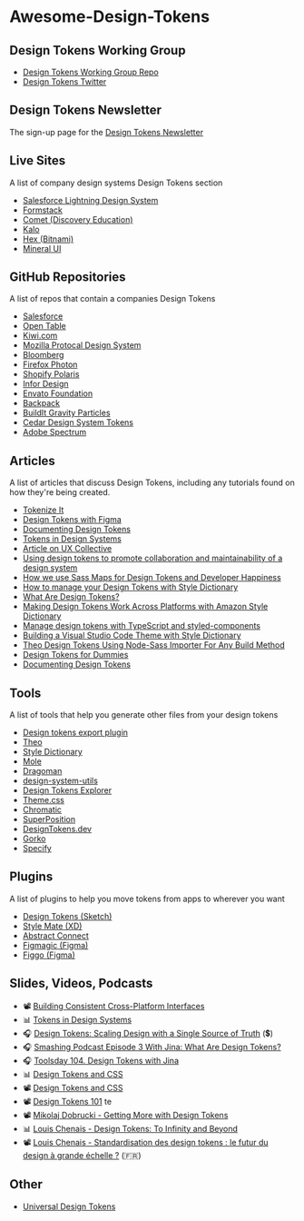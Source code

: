 # Awesome-Design-Tokens

## Design Tokens Working Group

- [Design Tokens Working Group Repo](https://github.com/design-tokens/working-group)
- [Design Tokens Twitter](https://www.twitter.com/DesignTokens)

## Design Tokens Newsletter

The sign-up page for the [Design Tokens Newsletter](https://designtokens.curated.co)

## Live Sites

A list of company design systems Design Tokens section

- [Salesforce Lightning Design System](https://www.lightningdesignsystem.com/design-tokens/)
- [Formstack](https://www.formstack.com/brand/design-system/variables-colors)
- [Comet (Discovery Education)](https://comet.discoveryeducation.com/visual-language/tokens.html)
- [Kalo](https://kalo.design/foundations/design-tokens/)
- [Hex (Bitnami)](https://design.bitnami.com/category/Design-Tokens/)
- [Mineral UI](https://mineral-ui.netlify.com/tokens)

## GitHub Repositories

A list of repos that contain a companies Design Tokens

- [Salesforce](https://github.com/salesforce-ux/design-system/tree/master/design-tokens)
- [Open Table](https://github.com/opentable/design-tokens)
- [Kiwi.com](https://github.com/kiwicom/orbit-design-tokens)
- [Mozilla Protocal Design System](https://github.com/mozilla/protocol)
- [Bloomberg](https://github.com/bloombergbna?utf8=✓&q=fishtank&type=&language=)
- [Firefox Photon](https://github.com/FirefoxUX/design-tokens)
- [Shopify Polaris](https://github.com/Shopify/polaris-tokens)
- [Infor Design](https://github.com/infor-design/design-system/tree/master/design-tokens)
- [Envato Foundation](https://github.com/envato/foundation-design-system-tokens)
- [Backpack](https://github.com/Skyscanner/backpack/tree/master/packages/bpk-tokens)
- [BuildIt Gravity Particles](https://github.com/buildit/gravity-particles)
- [Cedar Design System Tokens](https://github.com/rei/rei-cedar-tokens)
- [Adobe Spectrum](https://spectrum.adobe.com/page/design-tokens/)

## Articles

A list of articles that discuss Design Tokens, including any tutorials found on how they're being created.

- [Tokenize It](https://blog.prototypr.io/tokenize-it-2a544ef1413b)
- [Design Tokens with Figma](https://blog.prototypr.io/design-tokens-with-figma-aef25c42430f)
- [Documenting Design Tokens](https://dbanks.design/blog/documenting-design-tokens/)
- [Tokens in Design Systems](https://medium.com/eightshapes-llc/tokens-in-design-systems-25dd82d58421)
- [Article on UX Collective](https://uxdesign.cc/design-tokens-for-dummies-8acebf010d71)
- [Using design tokens to promote collaboration and maintainability of a design system](http://thibault.mahe.io/blog/design-tokens.html)
- [How we use Sass Maps for Design Tokens and Developer Happiness](https://www.bigeng.io/how-we-use-sass-maps-for-design-tokens-and-developer-happiness/)
- [How to manage your Design Tokens with Style Dictionary](https://medium.com/@didoo/how-to-manage-your-design-tokens-with-style-dictionary-98c795b938aa)
- [What Are Design Tokens?](https://css-tricks.com/what-are-design-tokens/)
- [Making Design Tokens Work Across Platforms with Amazon Style Dictionary](https://writing.mariusz.cc/amazon-style-dictionary-design-tokens/)
- [Manage design tokens with TypeScript and styled-components](https://www.erikverweij.dev/blog/manage-design-tokens-with-typescript-and-styled-components/)
- [Building a Visual Studio Code Theme with Style Dictionary](https://dbanks.design/blog/vs-code-theme-with-style-dictionary/)
- [Theo Design Tokens Using Node-Sass Importer For Any Build Method](https://basalt.io/blog/theo-design-tokens-using-node-sass-importer-for-any-build-method)
- [Design Tokens for Dummies](https://uxdesign.cc/design-tokens-for-dummies-8acebf010d71)
- [Documenting Design Tokens](https://dbanks.design/blog/documenting-design-tokens/)

## Tools

A list of tools that help you generate other files from your design tokens

- [Design tokens export plugin](https://github.com/design-meets-development/design-tokens-plugin)
- [Theo](https://github.com/salesforce-ux/theo)
- [Style Dictionary](https://github.com/amzn/style-dictionary)
- [Mole](https://github.com/limitlessloop/mole)
- [Dragoman](https://github.com/NateBaldwinDesign/dragoman)
- [design-system-utils](https://github.com/mrmartineau/design-system-utils)
- [Design Tokens Explorer](https://github.com/here-erhe/Design-Token-Exporter)
- [Theme.css](https://github.com/ds-tools/theme.figma/blob/master/readme.md)
- [Chromatic](https://github.com/ui-js/chromatic)
- [SuperPosition](https://superposition.design)
- [DesignTokens.dev](https://www.designtokens.dev)
- [Gorko](https://github.com/hankchizljaw/gorko)
- [Specify](https://www.specifyapp.com)

## Plugins

A list of plugins to help you move tokens from apps to wherever you want

- [Design Tokens (Sketch)](https://design-tokens.netlify.app)
- [Style Mate (XD)](https://useratio.com/stylemate/)
- [Abstract Connect](https://github.com/MichaelZaporozhets/abstractconnect)
- [Figmagic (Figma)](https://github.com/mikaelvesavuori/figmagic)
- [Figgo (Figma)](https://github.com/B3nnyL/figgo)

## Slides, Videos, Podcasts

- 📽 [Building Consistent Cross-Platform Interfaces](https://youtu.be/OCMt-aA8XBA)
- 📊 [Tokens in Design Systems](https://speakerdeck.com/jina/design-tokens-in-design-systems)
- 🎧 [Design Tokens: Scaling Design with a Single Source of Truth](https://aycl.uie.com/virtual_seminars/design_tokens_scaling_design_with_a_single_source_of_truth) (💲)
- 🎧 [Smashing Podcast Episode 3 With Jina: What Are Design Tokens?](https://www.smashingmagazine.com/2019/11/smashing-podcast-episode-3/)
- 🎧 [Toolsday 104. Design Tokens with Jina](https://spec.fm/podcasts/toolsday/309795)
- 📊 [Design Tokens and CSS](https://noti.st/sturobson/H9SeXk/design-tokens-and-css-systemising-the-design-of-components)
- 📽 [Design Tokens and CSS](https://youtu.be/map-zXfy6y0)
- 📽 [Design Tokens 101](https://kilianvalkhof.com/2020/design/design-tokens-101/) te
- 📽 [Mikolaj Dobrucki - Getting More with Design Tokens](https://vimeo.com/356648535)
- 📊 [Louis Chenais - Design Tokens: To Infinity and Beyond](https://noti.st/louischenais/byPUwK/design-tokens-to-infinity-and-beyond)
- 📽 [Louis Chenais - Standardisation des design tokens : le futur du design à grande échelle ?](https://www.youtube.com/watch?v=vs8DjsdOroc) (🇫🇷)

## Other

- [Universal Design Tokens](https://udt.design)
